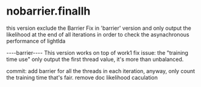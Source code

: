 nobarrier.finallh
========

this version exclude the Barrier Fix in 'barrier' version
and only output the likelihood at the end of all iterations
in order to check the asynachronous performance of lightlda


----barrier----
This version works on top of work1
fix issue: the "training time use" only output the first thread value, 
it's more than unbalanced.

commit: 
add barrier for all the threads in each iteration, anyway, only count the training time that's fair.
remove doc likelihood caculation

